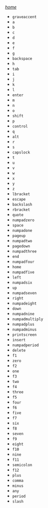 _[home](https://github.com/indigoUan/indigoUan/blob/main/atrum%20api%20reference/Modding%20with%20Atrum.md)_

* `graveaccent`
* `a`
* `b`
* `c`
* `d`
* `e`
* `f`
* `g`
* `backspace`
* `h`
* `tab`
* `i`
* `j`
* `k`
* `l`
* `enter`
* `m`
* `n`
* `o`
* `shift`
* `p`
* `control`
* `q`
* `alt`
* `r`
* `s`
* `capslock`
* `t`
* `u`
* `v`
* `w`
* `x`
* `y`
* `z`
* `lbracket`
* `escape`
* `backslash`
* `rbracket`
* `quote`
* `numpadzero`
* `space`
* `numpadone`
* `pageup`
* `numpadtwo`
* `pagedown`
* `numpadthree`
* `end`
* `numpadfour`
* `home`
* `numpadfive`
* `left`
* `numpadsix`
* `up`
* `numpadseven`
* `right`
* `numpadeight`
* `down`
* `numpadnine`
* `numpadmultiply`
* `numpadplus`
* `numpadminus`
* `printscreen`
* `insert`
* `numpadperiod`
* `delete`
* `f1`
* `zero`
* `f2`
* `one`
* `f3`
* `two`
* `f4`
* `three`
* `f5`
* `four`
* `f6`
* `five`
* `f7`
* `six`
* `f8`
* `seven`
* `f9`
* `eight`
* `f10`
* `nine`
* `f11`
* `semicolon`
* `f12`
* `plus`
* `comma`
* `minus`
* `any`
* `period`
* `slash`
